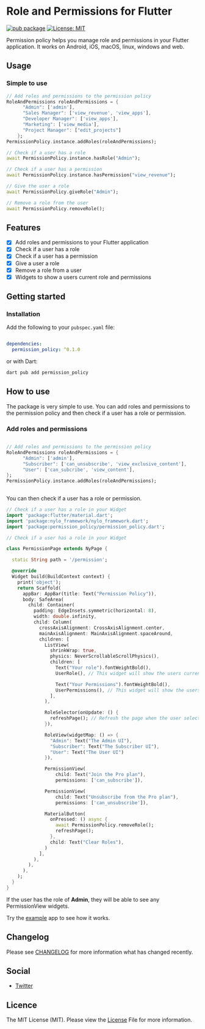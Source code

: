 # Role and Permissions for Flutter

[![pub package](https://img.shields.io/pub/v/permission_policy.svg)](https://pub.dartlang.org/packages/permission_policy)
[![License: MIT](https://img.shields.io/badge/license-MIT-purple.svg)](https://opensource.org/licenses/MIT)

Permission policy helps you manage role and permissions in your Flutter application.
It works on Android, iOS, macOS, linux, windows and web.

## Usage

### Simple to use

``` dart
// Add roles and permissions to the permission policy
RoleAndPermissions roleAndPermissions = {
      "Admin": ['admin'],
      "Sales Manager": ['view_revenue', 'view_apps'],
      "Developer Manager": ['view_apps'],
      "Marketing": ['view_media'],
      "Project Manager": ["edit_projects"]
    };
PermissionPolicy.instance.addRoles(roleAndPermissions);
```

``` dart
// Check if a user has a role
await PermissionPolicy.instance.hasRole("Admin");
```

``` dart
// Check if a user has a permission
await PermissionPolicy.instance.hasPermission("view_revenue");
```

``` dart
// Give the user a role
await PermissionPolicy.giveRole("Admin");
```

``` dart
// Remove a role from the user
await PermissionPolicy.removeRole();
```

## Features

- [x] Add roles and permissions to your Flutter application
- [x] Check if a user has a role
- [x] Check if a user has a permission
- [x] Give a user a role
- [x] Remove a role from a user
- [x] Widgets to show a users current role and permissions

## Getting started

### Installation

Add the following to your `pubspec.yaml` file:

``` yaml

dependencies:
  permission_policy: ^0.1.0

```

or with Dart:

``` bash
dart pub add permission_policy
```

## How to use

The package is very simple to use. You can add roles and permissions to the permission policy and then check if a user has a role or permission.

### Add roles and permissions

``` dart

// Add roles and permissions to the permission policy
RoleAndPermissions roleAndPermissions = {
      "Admin": ['admin'],
      "Subscriber": ['can_unsubscribe', 'view_exclusive_content'],
      "User": ['can_subcribe', 'view_content'],
};
PermissionPolicy.instance.addRoles(roleAndPermissions);
  
```

You can then check if a user has a role or permission.

``` dart
// Check if a user has a role in your Widget
import 'package:flutter/material.dart';
import 'package:nylo_framework/nylo_framework.dart';
import 'package:permission_policy/permission_policy.dart';

// Check if a user has a role in your Widget

class PermissionPage extends NyPage {

  static String path = '/permission';

  @override
  Widget build(BuildContext context) {
    print('object');
    return Scaffold(
      appBar: AppBar(title: Text("Permission Policy")),
      body: SafeArea(
        child: Container(
          padding: EdgeInsets.symmetric(horizontal: 8),
          width: double.infinity,
          child: Column(
            crossAxisAlignment: CrossAxisAlignment.center,
            mainAxisAlignment: MainAxisAlignment.spaceAround,
            children: [
              ListView(
                shrinkWrap: true,
                physics: NeverScrollableScrollPhysics(),
                children: [
                  Text("Your role").fontWeightBold(),
                  UserRole(), // This widget will show the users current role

                  Text("Your Permissions").fontWeightBold(),
                  UserPermissions(), // This widget will show the users current permissions
                ],
              ),

              RoleSelector(onUpdate: () {
                refreshPage(); // Refresh the page when the user selects a role
              }),

              RoleView(widgetMap: () => {
                "Admin": Text("The Admin UI"),
                "Subscriber": Text("The Subscriber UI"),
                "User": Text("The User UI")
              }),

              PermissionView(
                  child: Text("Join the Pro plan"),
                  permissions: ['can_subscribe']),

              PermissionView(
                  child: Text("Unsubscribe from the Pro plan"),
                  permissions: ['can_unsubscribe']),

              MaterialButton(
                onPressed: () async {
                  await PermissionPolicy.removeRole();
                  refreshPage();
                },
                child: Text("Clear Roles"),
              )
            ],
          ),
        ),
      ),
    );
  }
}
```

If the user has the role of **Admin**, they will be able to see any PermissionView widgets.

Try the [example](/example) app to see how it works.

## Changelog
Please see [CHANGELOG](https://github.com/nylo-core/permission-policy/blob/master/CHANGELOG.md) for more information what has changed recently.

## Social
* [Twitter](https://twitter.com/nylo_dev)

## Licence

The MIT License (MIT). Please view the [License](https://github.com/nylo-core/nylo/blob/5.x/LICENSE) File for more information.
